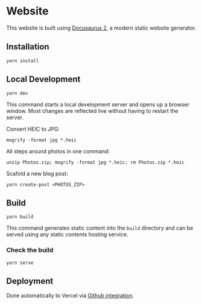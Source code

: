 # Website

This website is built using [Docusaurus 2](https://docusaurus.io/), a modern static website generator.

## Installation

```console
yarn install
```

## Local Development

```console
yarn dev
```

This command starts a local development server and opens up a browser window. Most changes are reflected live without having to restart the server.

Convert HEIC to JPG:

```console
mogrify -format jpg *.heic
```

All steps around photos in one command:

```console
unzip Photos.zip; mogrify -format jpg *.heic; rm Photos.zip *.heic
```

Scafold a new blog post:

```console
yarn create-post <PHOTOS_ZIP>
```

## Build

```console
yarn build
```

This command generates static content into the `build` directory and can be served using any static contents hosting service.

### Check the build

```console
yarn serve
```

## Deployment

Done automatically to Vercel via [Github integration](https://vercel.com/docs/git/vercel-for-github).
